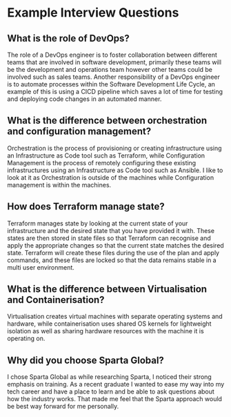 # Example Interview Questions

## What is the role of DevOps?
The role of a DevOps engineer is to foster collaboration between different teams that are involved in software development, primarily these teams will be the development and operations team however other teams could be involved such as sales teams. Another responsibility of a DevOps engineer is to automate processes within the Software Development Life Cycle, an example of this is using a CICD pipeline which saves a lot of time for testing and deploying code changes in an automated manner.


## What is the difference between orchestration and configuration management?
Orchestration is the process of provisioning or creating infrastructure using an Infrastructure as Code tool such as Terraform, while Configuration Management is the process of remotely configuring these existing infrastructures using an Infrastructure as Code tool such as Ansible. I like to look at it as Orchestration is outside of the machines while Configuration management is within the machines.


## How does Terraform manage state?
Terraform manages state by looking at the current state of your infrastructure and the desired state that you have provided it with. These states are then stored in state files so that Terraform can recognise and apply the appropriate changes so that the current state matches the desired state. Terraform will create these files during the use of the plan and apply commands, and these files are locked so that the data remains stable in a multi user environment.


## What is the difference between Virtualisation and Containerisation?
Virtualisation creates virtual machines with separate operating systems and hardware, while containerisation uses shared OS kernels for lightweight isolation as well as sharing hardware resources with the machine it is operating on.


## Why did you choose Sparta Global?
I chose Sparta Global as while researching Sparta, I noticed their strong emphasis on training. As a recent graduate I wanted to ease my way into my tech career and have a place to learn and be able to ask questions about how the industry works. That made me feel that the Sparta approach would be best way forward for me personally.

